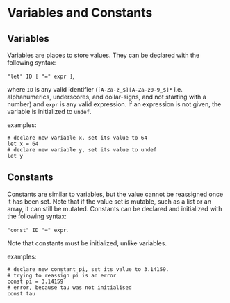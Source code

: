 # Variables and Constants

## Variables
Variables are places to store values. They can be declared with the following syntax:

`"let" ID [ "=" expr ]`,

where `ID` is any valid identifier (`[A-Za-z_$][A-Za-z0-9_$]*` i.e. alphanumerics, underscores, and dollar-signs, and not starting with a number) and `expr` is any valid expression. If an expression is not given, the variable is initialized to `undef`.

examples:
```
# declare new variable x, set its value to 64
let x = 64  
# declare new variable y, set its value to undef
let y
```

## Constants
Constants are similar to variables, but the value cannot be reassigned once it has been set. Note that if the value set is mutable, such as a list or an array, it can still be mutated. Constants can be declared and initialized with the following syntax:

`"const" ID "=" expr`.

Note that constants must be initialized, unlike variables. 

examples:
```
# declare new constant pi, set its value to 3.14159. 
# trying to reassign pi is an error
const pi = 3.14159  
# error, because tau was not initialised
const tau
```
